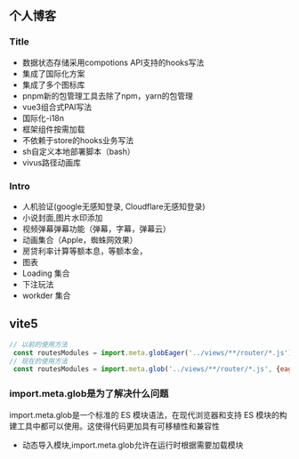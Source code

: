 ## 个人博客

### Title


- 数据状态存储采用compotions API支持的hooks写法
- 集成了国际化方案
- 集成了多个图标库
- pnpm新的包管理工具去除了npm，yarn的包管理
- vue3组合式PAI写法
- 国际化-i18n
- 框架组件按需加载
- 不依赖于store的hooks业务写法
- sh自定义本地部署脚本（bash）
- vivus路径动画库
  
### Intro


- 人机验证(google无感知登录, Cloudflare无感知登录)
- 小说封面,图片水印添加
- 视频弹幕弹幕功能（弹幕，字幕，弹幕云）
- 动画集合（Apple，蜘蛛网效果）
- 房贷利率计算等额本息，等额本金，
- 图表
- Loading 集合
- 下注玩法
- workder 集合



## vite5

```js
// 以前的使用方法
 const routesModules = import.meta.globEager('../views/**/router/*.js');
// 现在的使用方法
 const routesModules = import.meta.glob('../views/**/router/*.js', {eager: true});
```
### import.meta.glob是为了解决什么问题

import.meta.glob是一个标准的 ES 模块语法，在现代浏览器和支持 ES 模块的构建工具中都可以使用。这使得代码更加具有可移植性和兼容性
- 动态导入模块,import.meta.glob允许在运行时根据需要加载模块


